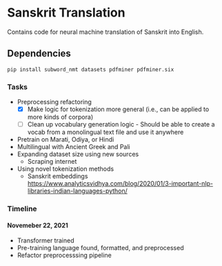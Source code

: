 
# Sanskrit Translation

Contains code for neural machine translation of Sanskrit into English.

## Dependencies

```
pip install subword_nmt datasets pdfminer pdfminer.six
```

### Tasks 
- Preprocessing refactoring
  - [x] Make logic for tokenization more general (i.e., can be applied to more kinds of corpora)
  - [ ] Clean up vocabulary generation logic - Should be able to create a vocab from a
        monolingual text file and use it anywhere
- Pretrain on Marati, Odiya, or Hindi
- Multilingual with Ancient Greek and Pali
- Expanding dataset size using new sources
  - Scraping internet 
- Using novel tokenization methods
  - Sanskrit embeddings https://www.analyticsvidhya.com/blog/2020/01/3-important-nlp-libraries-indian-languages-python/

### Timeline
#### Novemeber 22, 2021
- Transformer trained
- Pre-training language found, formatted, and preprocessed
- Refactor preprocesssing pipeline

